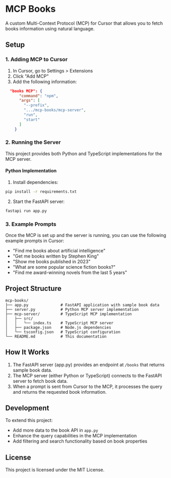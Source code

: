 # MCP Books

A custom Multi-Context Protocol (MCP) for Cursor that allows you to fetch books information using natural language.

## Setup

### 1. Adding MCP to Cursor

1. In Cursor, go to Settings > Extensions
2. Click "Add MCP"
3. Add the following information:

```json
  "books MCP": {
      "command": "npm",
      "args": [
        "--prefix",
        ".../mcp-books/mcp-server",
        "run",
        "start"
      ]
    }
```

### 2. Running the Server

This project provides both Python and TypeScript implementations for the MCP server.

#### Python Implementation

1. Install dependencies:
```bash
pip install -r requirements.txt   
```

2. Start the FastAPI server:
```bash
fastapi run app.py
```

### 3. Example Prompts

Once the MCP is set up and the server is running, you can use the following example prompts in Cursor:

- "Find me books about artificial intelligence"
- "Get me books written by Stephen King"
- "Show me books published in 2023"
- "What are some popular science fiction books?"
- "Find me award-winning novels from the last 5 years"

## Project Structure

```
mcp-books/
├── app.py              # FastAPI application with sample book data
├── server.py           # Python MCP server implementation
├── mcp-server/         # TypeScript MCP implementation
│   ├── src/
│   │   └── index.ts    # TypeScript MCP server
│   ├── package.json    # Node.js dependencies
│   └── tsconfig.json   # TypeScript configuration
└── README.md           # This documentation
```

## How It Works

1. The FastAPI server (app.py) provides an endpoint at `/books` that returns sample book data.
2. The MCP server (either Python or TypeScript) connects to the FastAPI server to fetch book data.
3. When a prompt is sent from Cursor to the MCP, it processes the query and returns the requested book information.

## Development

To extend this project:
- Add more data to the book API in `app.py`
- Enhance the query capabilities in the MCP implementation
- Add filtering and search functionality based on book properties

## License

This project is licensed under the MIT License. 